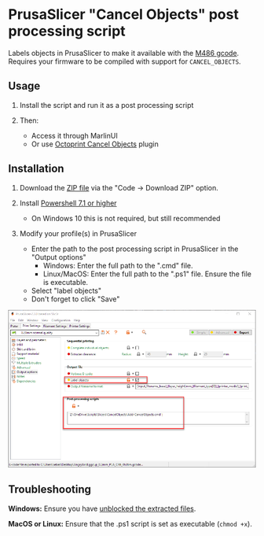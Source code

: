 # PrusaSlicer "Cancel Objects" post processing script

Labels objects in PrusaSlicer to make it available with the [M486 gcode](https://marlinfw.org/docs/gcode/M486.html). Requires your firmware to be compiled with support for `CANCEL_OBJECTS`.

## Usage

1. Install the script and run it as a post processing script

2. Then:
    - Access it through MarlinUI
    - Or use [Octoprint Cancel Objects](https://plugins.octoprint.org/plugins/cancelobject/) plugin

## Installation

1. Download the [ZIP file](https://github.com/Sebazzz/PrusaSlicer-CancelObjects/archive/refs/heads/master.zip) via the "Code -> Download ZIP" option.

2. Install [Powershell 7.1 or higher](https://docs.microsoft.com/en-us/powershell/scripting/install/installing-powershell?view=powershell-7.1#powershell)
   - On Windows 10 this is not required, but still recommended

3. Modify your profile(s) in PrusaSlicer
   - Enter the path to the post processing script in PrusaSlicer in the "Output options"
      - Windows: Enter the full path to the ".cmd" file.
      - Linux/MacOS: Enter the full path to the ".ps1" file. Ensure the file is executable.
   - Select "label objects"
   - Don't forget to click "Save"

![PrusaSlicer screenshot](docs/prusaslicer.png)

## Troubleshooting

**Windows:** Ensure you have [unblocked the extracted files](https://www.tenforums.com/tutorials/5357-unblock-file-windows-10-a.html).

**MacOS or Linux:** Ensure that the .ps1 script is set as executable (`chmod +x`).